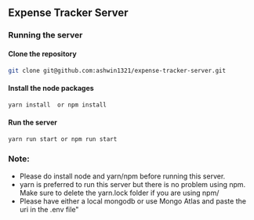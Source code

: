 ## Expense Tracker Server

### Running the server

#### Clone the repository
```bash
git clone git@github.com:ashwin1321/expense-tracker-server.git
```

#### Install the node packages
```bash
yarn install  or npm install
```
#### Run the server
```bash
yarn run start or npm run start
```

### Note:
- Please do install node and yarn/npm before running this server.
- yarn is preferred to run this server but there is no problem using npm. Make sure to delete the yarn.lock folder if you are using npm/
- Please have either a local mongodb or use Mongo Atlas and paste the uri in the .env file"

